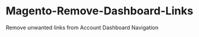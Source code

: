 Magento-Remove-Dashboard-Links
==============================

Remove unwanted links from Account Dashboard Navigation